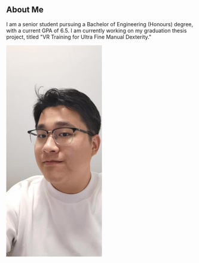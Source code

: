 ## About Me

I am a senior student pursuing a Bachelor of Engineering (Honours) degree, with a current GPA of 6.5. I am currently working on my graduation thesis project, titled "VR Training for Ultra Fine Manual Dexterity."

![Image of Runfeng Shi](images/Runfeng_portrait_small.jpg)
